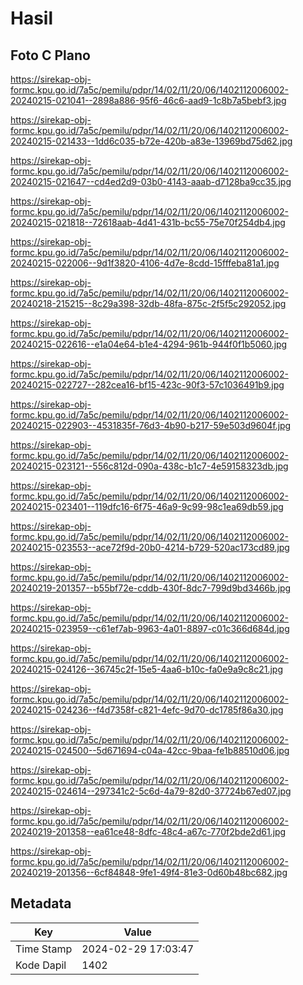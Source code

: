 # Hasil

## Foto C Plano

https://sirekap-obj-formc.kpu.go.id/7a5c/pemilu/pdpr/14/02/11/20/06/1402112006002-20240215-021041--2898a886-95f6-46c6-aad9-1c8b7a5bebf3.jpg

https://sirekap-obj-formc.kpu.go.id/7a5c/pemilu/pdpr/14/02/11/20/06/1402112006002-20240215-021433--1dd6c035-b72e-420b-a83e-13969bd75d62.jpg

https://sirekap-obj-formc.kpu.go.id/7a5c/pemilu/pdpr/14/02/11/20/06/1402112006002-20240215-021647--cd4ed2d9-03b0-4143-aaab-d7128ba9cc35.jpg

https://sirekap-obj-formc.kpu.go.id/7a5c/pemilu/pdpr/14/02/11/20/06/1402112006002-20240215-021818--72618aab-4d41-431b-bc55-75e70f254db4.jpg

https://sirekap-obj-formc.kpu.go.id/7a5c/pemilu/pdpr/14/02/11/20/06/1402112006002-20240215-022006--9d1f3820-4106-4d7e-8cdd-15fffeba81a1.jpg

https://sirekap-obj-formc.kpu.go.id/7a5c/pemilu/pdpr/14/02/11/20/06/1402112006002-20240218-215215--8c29a398-32db-48fa-875c-2f5f5c292052.jpg

https://sirekap-obj-formc.kpu.go.id/7a5c/pemilu/pdpr/14/02/11/20/06/1402112006002-20240215-022616--e1a04e64-b1e4-4294-961b-944f0f1b5060.jpg

https://sirekap-obj-formc.kpu.go.id/7a5c/pemilu/pdpr/14/02/11/20/06/1402112006002-20240215-022727--282cea16-bf15-423c-90f3-57c1036491b9.jpg

https://sirekap-obj-formc.kpu.go.id/7a5c/pemilu/pdpr/14/02/11/20/06/1402112006002-20240215-022903--4531835f-76d3-4b90-b217-59e503d9604f.jpg

https://sirekap-obj-formc.kpu.go.id/7a5c/pemilu/pdpr/14/02/11/20/06/1402112006002-20240215-023121--556c812d-090a-438c-b1c7-4e59158323db.jpg

https://sirekap-obj-formc.kpu.go.id/7a5c/pemilu/pdpr/14/02/11/20/06/1402112006002-20240215-023401--119dfc16-6f75-46a9-9c99-98c1ea69db59.jpg

https://sirekap-obj-formc.kpu.go.id/7a5c/pemilu/pdpr/14/02/11/20/06/1402112006002-20240215-023553--ace72f9d-20b0-4214-b729-520ac173cd89.jpg

https://sirekap-obj-formc.kpu.go.id/7a5c/pemilu/pdpr/14/02/11/20/06/1402112006002-20240219-201357--b55bf72e-cddb-430f-8dc7-799d9bd3466b.jpg

https://sirekap-obj-formc.kpu.go.id/7a5c/pemilu/pdpr/14/02/11/20/06/1402112006002-20240215-023959--c61ef7ab-9963-4a01-8897-c01c366d684d.jpg

https://sirekap-obj-formc.kpu.go.id/7a5c/pemilu/pdpr/14/02/11/20/06/1402112006002-20240215-024126--36745c2f-15e5-4aa6-b10c-fa0e9a9c8c21.jpg

https://sirekap-obj-formc.kpu.go.id/7a5c/pemilu/pdpr/14/02/11/20/06/1402112006002-20240215-024236--f4d7358f-c821-4efc-9d70-dc1785f86a30.jpg

https://sirekap-obj-formc.kpu.go.id/7a5c/pemilu/pdpr/14/02/11/20/06/1402112006002-20240215-024500--5d671694-c04a-42cc-9baa-fe1b88510d06.jpg

https://sirekap-obj-formc.kpu.go.id/7a5c/pemilu/pdpr/14/02/11/20/06/1402112006002-20240215-024614--297341c2-5c6d-4a79-82d0-37724b67ed07.jpg

https://sirekap-obj-formc.kpu.go.id/7a5c/pemilu/pdpr/14/02/11/20/06/1402112006002-20240219-201358--ea61ce48-8dfc-48c4-a67c-770f2bde2d61.jpg

https://sirekap-obj-formc.kpu.go.id/7a5c/pemilu/pdpr/14/02/11/20/06/1402112006002-20240219-201356--6cf84848-9fe1-49f4-81e3-0d60b48bc682.jpg


## Metadata

| Key        | Value               |
| ---------- | ------------------- |
| Time Stamp | 2024-02-29 17:03:47 |
| Kode Dapil | 1402                |



